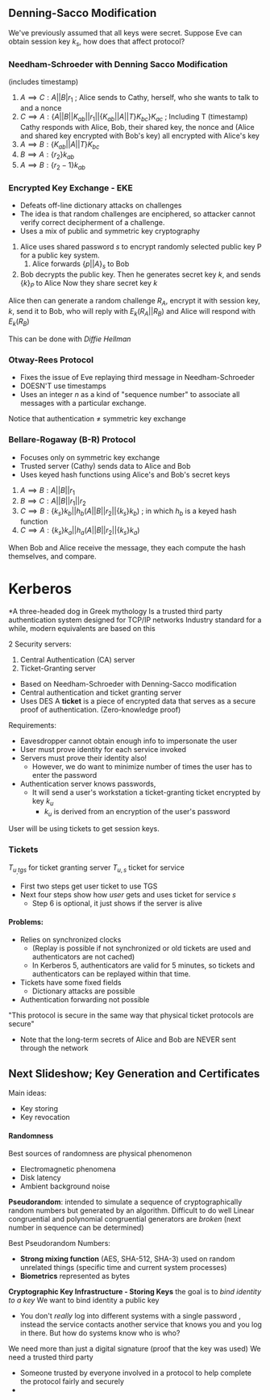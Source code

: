 ## Denning-Sacco Modification
We've previously assumed that all keys were secret.
Suppose Eve can obtain session key $k_s$, how does that affect protocol?

### Needham-Schroeder with Denning Sacco Modification
(includes timestamp)
1. $A\implies C : A||B|r_1$ ; Alice sends to Cathy, herself, who she wants to talk to and a nonce
2. $C\implies A: \{A||B||K_{ab}||r_1||\{K_{ab}||A || T\}K_{bc}\}K_{ac}$ ; Including T (timestamp)
	Cathy responds with Alice, Bob, their shared key, the nonce and (Alice and shared key encrypted with Bob's key) all encrypted with Alice's key
3. $A\implies B: \{K_{ab}||A || T\}K_{bc}$
1. $B\implies A: \{r_2\}k_{ab}$
2. $A\implies B : \{r_2-1\}k_{ab}$

### Encrypted Key Exchange - EKE
- Defeats off-line dictionary attacks on challenges
- The idea is that random challenges are enciphered, so attacker cannot verify correct decipherment of a challenge.
- Uses a mix of public and symmetric key cryptography

1. Alice uses shared password $s$ to encrypt randomly selected public key P for a public key system.
	1. Alice forwards $\{p||A\}_s$ to Bob
2. Bob decrypts the public key. Then he generates secret key $k$, and sends $\{k\}_P$ to Alice
Now they share secret key $k$

Alice then can generate a random challenge $R_A$, encrypt it with session key, $k$, send it to Bob, who will reply with $E_k(R_A || R_B)$ and Alice will respond with $E_k(R_B)$

This can be done with *Diffie Hellman*


### Otway-Rees Protocol
- Fixes the issue of Eve replaying third message in Needham-Schroeder
- DOESN'T use timestamps
- Uses an integer $n$ as a kind of "sequence number" to associate all messages with a particular exchange. 


Notice that authentication $\neq$ symmetric key exchange
### Bellare-Rogaway (B-R) Protocol
- Focuses only on symmetric key exchange
- Trusted server (Cathy) sends data to Alice and Bob
- Uses keyed hash functions using Alice's and Bob's secret keys

1. $A \implies B: A||B||r_1$
2. $B \implies C: A||B||r_1||r_2$
3. $C \implies B: \{k_s\}k_b||h_b(A||B||r_2||\{k_s\}k_b)$ ; in which $h_b$ is a keyed hash function
4. $C \implies A: \{k_s\}k_a||h_a(A||B||r_2||\{k_s\}k_a)$ 

When Bob and Alice receive the message, they each compute the hash themselves, and compare.

# Kerberos
\*A three-headed dog in Greek mythology
Is a trusted third party authentication system designed for TCP/IP networks
Industry standard for a while, modern equivalents are based on this

2 Security servers:
1. Central Authentication (CA) server
2. Ticket-Granting server

- Based on Needham-Schroeder with Denning-Sacco modification
- Central authentication and ticket granting server
- Uses DES
A **ticket** is a piece of encrypted data that serves as a secure proof of authentication. (Zero-knowledge proof)

Requirements:
- Eavesdropper cannot obtain enough info to impersonate the user
- User must prove identity for each service invoked
- Servers must prove their identity also!
	- However, we do want to minimize number of times the user has to enter the password
- Authentication server knows passwords,
	- It will send a user's workstation a ticket-granting ticket encrypted by key $k_u$
		- $k_u$ is derived from an encryption of the user's password

User will be using tickets to get session keys.


### Tickets

$T_{u_,tgs}$ for ticket granting server
$T_{u,s}$ ticket for service

- First two steps get user ticket to use TGS
- Next four steps show how *user* gets and uses ticket for service *s*
	- Step 6 is optional, it just shows if the server is alive

#### Problems:
- Relies on synchronized clocks
	- (Replay is possible if not synchronized or old tickets are used and authenticators are not cached)
	- In Kerberos 5, authenticators are valid for 5 minutes, so tickets and authenticators can be replayed within that time.
- Tickets have some fixed fields
	- Dictionary attacks are possible
- Authentication forwarding not possible

"This protocol is secure in the same way that physical ticket protocols are secure"

- Note that the long-term secrets of Alice and Bob are NEVER sent through the network


## Next Slideshow; Key Generation and Certificates
Main ideas:
- Key storing
- Key revocation

#### Randomness
Best sources of randomness are physical phenomenon
- Electromagnetic phenomena
- Disk latency
- Ambient background noise

**Pseudorandom**: intended to simulate a sequence of cryptographically random numbers but generated by an algorithm.
Difficult to do well
Linear congruential and polynomial congruential generators are *broken* (next number in sequence can be determined)

Best Pseudorandom Numbers:
- **Strong mixing function** (AES, SHA-512, SHA-3) used on random unrelated things (specific time and current system processes)
- **Biometrics** represented as bytes


**Cryptographic Key Infrastructure - Storing Keys**
the goal is to *bind identity to a key*
We want to bind identity a public key


- You don't *really* log into different systems with a single password , instead the service contacts another service that knows you and you log in there.
But how do systems know who is who?

We need more than just a digital signature (proof that the key was used)
We need a trusted third party
- Someone trusted by everyone involved in a protocol to help complete the protocol fairly and securely
- 